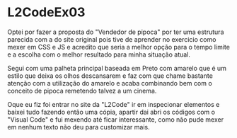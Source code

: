 # L2CodeEx03
 
Optei por fazer a proposta do "Vendedor de pipoca" por ter uma estrutura parecida com a do site original
pois tive de aprender no exercicio como mexer em CSS e JS e acredito que seria a melhor opção
para o tempo limite e a escolha com o melhor resultado para minha situação atual.

Segui com uma palheta principal baseada em Preto com amarelo que é um estilo que deixa os olhos
descansarem e faz com que chame bastante atenção com a utilização do amarelo e acaba combinando bem
com o conceito de pipoca remetendo talvez a um cinema.

Oque eu fiz foi entrar no site da "L2Code" ir em inspecionar elementos e baixei tudo fazendo então uma
cópia, apartir dai abri os códigos com o "Visual Code" e fui mexendo até ficar interessante, como não pude
mexer em nenhum texto não deu para customizar mais.


